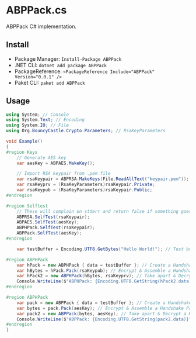 ﻿# ABPPack.cs
ABPPack C# implementation.

## Install
 * Package Manager: `Install-Package ABPPack`
 * .NET CLI: `dotnet add package ABPPack`
 * PackageReference: `<PackageReference Include="ABPPack" Version="0.0.1" />`
 * Paket CLI: `paket add ABPPack`

## Usage
```cs
using System; // Console
using System.Text; // Encoding
using System.IO; // File
using Org.BouncyCastle.Crypto.Parameters; // RsaKeyParameters

void Example()
{
#region Keys
    // Generate AES key
    var aesKey = ABPAES.MakeKey();

    // Import RSA keypair from .pem file
    var rsaKeypair = ABPRSA.MakeKeys(File.ReadAllText("keypair.pem"));
    var rsaKeyprv = (RsaKeyParameters)rsaKeypair.Private;
    var rsaKeypub = (RsaKeyParameters)rsaKeypair.Public;
#endregion

#region Selftest
    // These will complain on stderr and return false if something goes wrong.
    ABPRSA.SelfTest(rsaKeypair);
    ABPAES.SelfTest(aesKey);
    ABPHPack.SelfTest(rsaKeypair);
    ABPPack.SelfTest(aesKey);
#endregion

    var testBuffer = Encoding.UTF8.GetBytes("Hello World!"); // Test buffer for test message

#region ABPHPack
    var hPack = new ABPHPack { data = testBuffer }; // Create a Handshake Pack
    var hBytes = hPack.Pack(rsaKeypub); // Encrypt & Assemble a Handshake Pack
    var hPack2 = new ABPHPack(hBytes, rsaKeyprv); // Take apart & Decrypt a Handshake Pack
    Console.WriteLine($"ABPHPack: {Encoding.UTF8.GetString(hPack2.data)}"); // "Hello World!"
#endregion

#region ABPHPack
    var pack = new ABPPack { data = testBuffer }; // Create a Handshake Pack
    var bytes = pack.Pack(aesKey); // Encrypt & Assemble a Handshake Pack
    var pack2 = new ABPPack(bytes, aesKey); // Take apart & Decrypt a Handshake Pack
    Console.WriteLine($"ABPPack: {Encoding.UTF8.GetString(pack2.data)}"); // "Hello World!"
#endregion
}
```